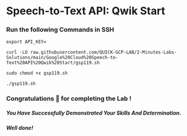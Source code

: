 # Speech-to-Text API: Qwik Start 

### Run the following Commands in SSH
```
export API_KEY=
```
```
curl -LO raw.githubusercontent.com/QUICK-GCP-LAB/2-Minutes-Labs-Solutions/main/Google%20Cloud%20Speech-to-Text%20API%20Qwik%20Start/gsp119.sh

sudo chmod +x gsp119.sh

./gsp119.sh
```

### Congratulations 🎉 for completing the Lab !

##### *You Have Successfully Demonstrated Your Skills And Determination.*

#### *Well done!*
